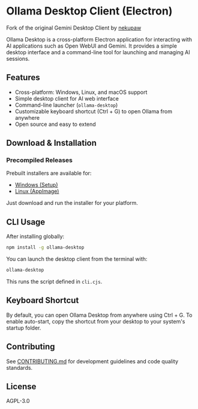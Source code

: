 # Ollama Desktop Client (Electron)

Fork of the original Gemini Desktop Client by [nekupaw](https://github.com/nekupaw/gemini-desktop)

Ollama Desktop is a cross-platform Electron application for interacting with AI applications such as Open WebUI and Gemini. It provides a simple desktop interface and a command-line tool for launching and managing AI sessions.

## Features
- Cross-platform: Windows, Linux, and macOS support
- Simple desktop client for AI web interface
- Command-line launcher (`ollama-desktop`)
- Customizable keyboard shortcut (Ctrl + G) to open Ollama from anywhere
- Open source and easy to extend

## Download & Installation

### Precompiled Releases
Prebuilt installers are available for:
- [Windows (Setup)](https://github.com/danchev/ollama-desktop/releases/latest/download/Ollama-Desktop.exe)
- [Linux (AppImage)](https://github.com/danchev/ollama-desktop/releases/latest/download/Ollama-Desktop.AppImage)

Just download and run the installer for your platform.

## CLI Usage

After installing globally:
```bash
npm install -g ollama-desktop
```
You can launch the desktop client from the terminal with:
```bash
ollama-desktop
```
This runs the script defined in `cli.cjs`.

## Keyboard Shortcut

By default, you can open Ollama Desktop from anywhere using Ctrl + G. To enable auto-start, copy the shortcut from your desktop to your system's startup folder.

## Contributing
See [CONTRIBUTING.md](CONTRIBUTING.md) for development guidelines and code quality standards.

## License
AGPL-3.0
